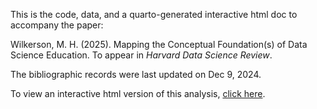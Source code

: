 This is the code, data, and a quarto-generated interactive html doc 
to accompany the paper: 

Wilkerson, M. H. (2025). Mapping the Conceptual Foundation(s) of Data Science Education. To appear in _Harvard Data Science Review_.

The bibliographic records were last updated on Dec 9, 2024.

To view an interactive html version of this analysis, [click here](https://calcore.github.io/dse-citan/dse_citan.html).
